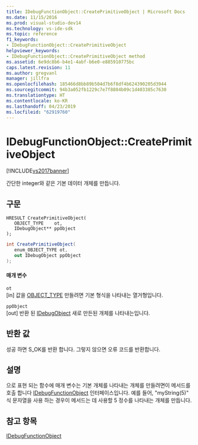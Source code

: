 ```yaml
---
title: IDebugFunctionObject::CreatePrimitiveObject | Microsoft Docs
ms.date: 11/15/2016
ms.prod: visual-studio-dev14
ms.technology: vs-ide-sdk
ms.topic: reference
f1_keywords:
- IDebugFunctionObject::CreatePrimitiveObject
helpviewer_keywords:
- IDebugFunctionObject::CreatePrimitiveObject method
ms.assetid: 6e9dc8b6-b4e1-4abf-b6e0-e885910775bc
caps.latest.revision: 11
ms.author: gregvanl
manager: jillfra
ms.openlocfilehash: 185466d8bb89b504d7b6f8df4b624390205d3944
ms.sourcegitcommit: 94b3a052fb1229c7e7f8804b09c1d403385c7630
ms.translationtype: HT
ms.contentlocale: ko-KR
ms.lasthandoff: 04/23/2019
ms.locfileid: "62919760"
---
```

# <a name="idebugfunctionobjectcreateprimitiveobject"></a>IDebugFunctionObject::CreatePrimitiveObject
[!INCLUDE[vs2017banner](../../../includes/vs2017banner.md)]

간단한 integer와 같은 기본 데이터 개체를 만듭니다.  
  
## <a name="syntax"></a>구문  
  
```cpp#  
HRESULT CreatePrimitiveObject(   
   OBJECT_TYPE    ot,  
   IDebugObject** ppObject  
);  
```  
  
```csharp  
int CreatePrimitiveObject(  
   enum_OBJECT_TYPE ot,   
   out IDebugObject ppObject  
);  
```  
  
#### <a name="parameters"></a>매개 변수  
 `ot`  
 [in] 값을 [OBJECT_TYPE](../../../extensibility/debugger/reference/object-type.md) 만들려면 기본 형식을 나타내는 열거형입니다.  
  
 `ppObject`  
 [out] 반환 된 [IDebugObject](../../../extensibility/debugger/reference/idebugobject.md) 새로 만든된 개체를 나타내는입니다.  
  
## <a name="return-value"></a>반환 값  
 성공 하면 S_OK를 반환 합니다. 그렇지 않으면 오류 코드를 반환합니다.  
  
## <a name="remarks"></a>설명  
 으로 표현 되는 함수에 매개 변수는 기본 개체를 나타내는 개체를 만들려면이 메서드를 호출 합니다 [IDebugFunctionObject](../../../extensibility/debugger/reference/idebugfunctionobject.md) 인터페이스입니다. 예를 들어, "myString(5)" 식 문자열을 사용 하는 경우이 메서드는 데 사용할 5 정수를 나타내는 개체를 만듭니다.  
  
## <a name="see-also"></a>참고 항목  
 [IDebugFunctionObject](../../../extensibility/debugger/reference/idebugfunctionobject.md)
